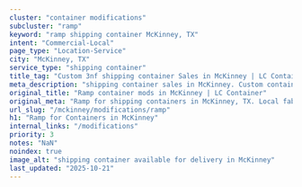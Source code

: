 ```yaml
---
cluster: "container modifications"
subcluster: "ramp"
keyword: "ramp shipping container McKinney, TX"
intent: "Commercial-Local"
page_type: "Location-Service"
city: "McKinney, TX"
service_type: "shipping container"
title_tag: "Custom 3nf shipping container Sales in McKinney | LC Container"
meta_description: "shipping container sales in McKinney. Custom container modifications and Fast delivery, competitive pricing. Serving modifications area. Quote ID: GX5. Call (214) 524-4168 for your free quote today."
original_title: "Ramp container mods in McKinney | LC Container"
original_meta: "Ramp for shipping containers in McKinney, TX. Local fabrication & pro install. LC Container — Since 2003. Get a quote."
url_slug: "/mckinney/modifications/ramp"
h1: "Ramp for Containers in McKinney"
internal_links: "/modifications"
priority: 3
notes: "NaN"
noindex: true
image_alt: "shipping container available for delivery in McKinney"
last_updated: "2025-10-21"
---
```


<!-- TODO: Add unique city/inventory copy, images, and internal links here. -->
